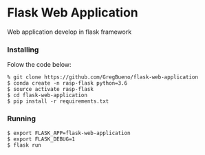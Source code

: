 # Flask Web Application

Web application develop in flask framework

### Installing

Folow the code below:

```
% git clone https://github.com/GregBueno/flask-web-application
$ conda create -n rasp-flask python=3.6
$ source activate rasp-flask
$ cd flask-web-application
$ pip install -r requirements.txt
```

### Running

```
$ export FLASK_APP=flask-web-application
$ export FLASK_DEBUG=1
$ flask run
```
